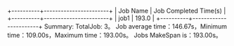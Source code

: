+----------+-----------------------+
| Job Name | Job Completed Time(s) |
+----------+-----------------------+
|   job1   |         193.0         |
+----------+-----------------------+
Summary:
TotalJob: 3。
Job average time：146.67s，Minimum time：109.00s，Maximum time：193.00s。
Jobs MakeSpan is：193.00s。
